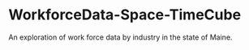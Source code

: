 # WorkforceData-Space-TimeCube
An exploration of work force data by industry in the state of Maine. 
